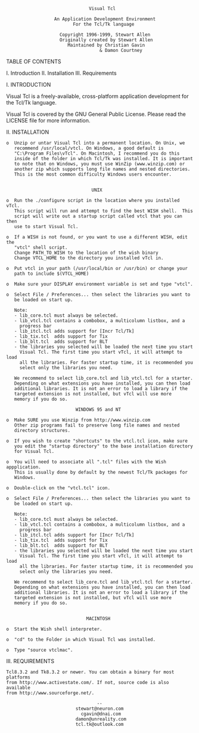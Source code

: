 
                                   Visual Tcl

                      An Application Development Environment
                             For the Tcl/Tk language

                        Copyright 1996-1999, Stewart Allen
                        Originally created by Stewart Allen
                           Maintained by Christian Gavin
                                       & Damon Courtney


 TABLE OF CONTENTS

   I.   Introduction
   II.  Installation
   III. Requirements


 I. INTRODUCTION

   Visual Tcl is a freely-available, cross-platform application development
   for the Tcl/Tk language.

   Visual Tcl is covered by the GNU General Public License.
   Please read the LICENSE file for more information.


 II. INSTALLATION

    o  Unzip or untar Visual Tcl into a permanent location. On Unix, we
       recommend /usr/local/vtcl. On Windows, a good default is
       "C:\Program Files\vTcl". On Macintosh, I recommend you do this
       inside of the folder in which Tcl/Tk was installed. It is important
       to note that on Windows, you must use WinZip (www.winzip.com) or
       another zip which supports long file names and nested directories.
       This is the most common difficulty Windows users encounter.


                                    UNIX

    o  Run the ./configure script in the location where you installed vTcl.
       This script will run and attempt to find the best WISH shell.  This
       script will write out a startup script called vtcl that you can then
       use to start Visual Tcl.

    o  If a WISH is not found, or you want to use a different WISH, edit the
       "vtcl" shell script.
       Change PATH_TO_WISH to the location of the wish binary
       Change VTCL_HOME to the directory you installed vTcl in.

    o  Put vtcl in your path (/usr/local/bin or /usr/bin) or change your
       path to include $(VTCL_HOME)

    o  Make sure your DISPLAY environment variable is set and type "vtcl".

    o  Select File / Preferences... then select the libraries you want to 
       be loaded on start up.

       Note:
       - lib_core.tcl must always be selected.
       - lib_vtcl.tcl contains a combobox, a multicolumn listbox, and a
         progress bar
       - lib_itcl.tcl adds support for [Incr Tcl/Tk]
       - lib_tix.tcl  adds support for Tix
       - lib_blt.tcl  adds support for BLT
       - the libraries you selected will be loaded the next time you start
         Visual Tcl. The first time you start vTcl, it will attempt to load
         all the libraries. For faster startup time, it is recommended you
         select only the libraries you need.

       We recommend to select lib_core.tcl and lib_vtcl.tcl for a starter.
       Depending on what extensions you have installed, you can then load
       additional libraries. It is not an error to load a library if the
       targeted extension is not installed, but vTcl will use more
       memory if you do so.

                              WINDOWS 95 and NT

    o  Make SURE you use Winzip from http://www.winzip.com
       Other zip programs fail to preserve long file names and nested
       directory structures.

    o  If you wish to create "shortcuts" to the vtcl.tcl icon, make sure
       you edit the "startup directory" to the base installation directory
       for Visual Tcl.

    o  You will need to associate all ".tcl" files with the Wish appplication.
       This is usually done by default by the newest Tcl/Tk packages for
       Windows.

    o  Double-click on the "vtcl.tcl" icon.

    o  Select File / Preferences... then select the libraries you want to 
       be loaded on start up.

       Note:
       - lib_core.tcl must always be selected.
       - lib_vtcl.tcl contains a combobox, a multicolumn listbox, and a
         progress bar
       - lib_itcl.tcl adds support for [Incr Tcl/Tk]
       - lib_tix.tcl  adds support for Tix
       - lib_blt.tcl  adds support for BLT
       - the libraries you selected will be loaded the next time you start
         Visual Tcl. The first time you start vTcl, it will attempt to load
         all the libraries. For faster startup time, it is recommended you
         select only the libraries you need.

       We recommend to select lib_core.tcl and lib_vtcl.tcl for a starter.
       Depending on what extensions you have installed, you can then load
       additional libraries. It is not an error to load a library if the
       targeted extension is not installed, but vTcl will use more
       memory if you do so.


                                  MACINTOSH

    o  Start the Wish shell interpreter.

    o  "cd" to the Folder in which Visual Tcl was installed.

    o  Type "source vtclmac".


 III. REQUIREMENTS

    Tcl8.3.2 and Tk8.3.2 or newer. You can obtain a binary for most platforms
    from http://www.activestate.com/. If not, source code is also available
    from http://www.sourceforge.net/.

                                      --
                              stewart@neuron.com
                                cgavin@dnai.com
                              damon@unreality.com
                              tcl.tk@outlook.com


